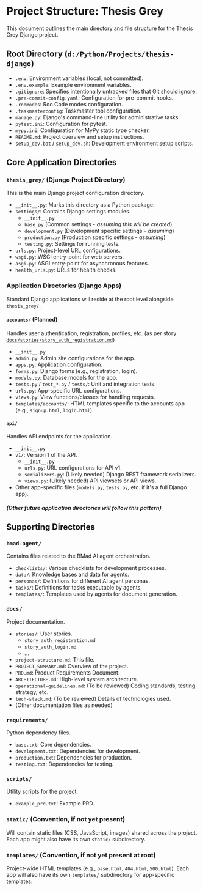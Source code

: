 # Project Structure: Thesis Grey

This document outlines the main directory and file structure for the Thesis Grey Django project.

## Root Directory (`d:/Python/Projects/thesis-django`)

*   `.env`: Environment variables (local, not committed).
*   `.env.example`: Example environment variables.
*   `.gitignore`: Specifies intentionally untracked files that Git should ignore.
*   `.pre-commit-config.yaml`: Configuration for pre-commit hooks.
*   `.roomodes`: Roo Code modes configuration.
*   `.taskmasterconfig`: Taskmaster tool configuration.
*   `manage.py`: Django's command-line utility for administrative tasks.
*   `pytest.ini`: Configuration for pytest.
*   `mypy.ini`: Configuration for MyPy static type checker.
*   `README.md`: Project overview and setup instructions.
*   `setup_dev.bat` / `setup_dev.sh`: Development environment setup scripts.

## Core Application Directories

### `thesis_grey/` (Django Project Directory)

This is the main Django project configuration directory.

*   `__init__.py`: Marks this directory as a Python package.
*   `settings/`: Contains Django settings modules.
    *   `__init__.py`
    *   `base.py` (Common settings - *assuming this will be created*)
    *   `development.py` (Development specific settings - *assuming*)
    *   `production.py` (Production specific settings - *assuming*)
    *   `testing.py`: Settings for running tests.
*   `urls.py`: Project-level URL configurations.
*   `wsgi.py`: WSGI entry-point for web servers.
*   `asgi.py`: ASGI entry-point for asynchronous features.
*   `health_urls.py`: URLs for health checks.

### Application Directories (Django Apps)

Standard Django applications will reside at the root level alongside `thesis_grey/`.

#### `accounts/` (Planned)

Handles user authentication, registration, profiles, etc. (as per story [`docs/stories/story_auth_registration.md`](docs/stories/story_auth_registration.md:77))

*   `__init__.py`
*   `admin.py`: Admin site configurations for the app.
*   `apps.py`: Application configuration.
*   `forms.py`: Django forms (e.g., registration, login).
*   `models.py`: Database models for the app.
*   `tests.py` / `test_*.py` / `tests/`: Unit and integration tests.
*   `urls.py`: App-specific URL configurations.
*   `views.py`: View functions/classes for handling requests.
*   `templates/accounts/`: HTML templates specific to the accounts app (e.g., `signup.html`, `login.html`).

#### `api/`

Handles API endpoints for the application.

*   `__init__.py`
*   `v1/`: Version 1 of the API.
    *   `__init__.py`
    *   `urls.py`: URL configurations for API v1.
    *   `serializers.py`: (Likely needed) Django REST framework serializers.
    *   `views.py`: (Likely needed) API viewsets or API views.
*   Other app-specific files (`models.py`, `tests.py`, etc. if it's a full Django app).

#### *(Other future application directories will follow this pattern)*

## Supporting Directories

### `bmad-agent/`

Contains files related to the BMad AI agent orchestration.

*   `checklists/`: Various checklists for development processes.
*   `data/`: Knowledge bases and data for agents.
*   `personas/`: Definitions for different AI agent personas.
*   `tasks/`: Definitions for tasks executable by agents.
*   `templates/`: Templates used by agents for document generation.

### `docs/`

Project documentation.

*   `stories/`: User stories.
    *   `story_auth_registration.md`
    *   `story_auth_login.md`
    *   ...
*   `project-structure.md`: This file.
*   `PROJECT_SUMMARY.md`: Overview of the project.
*   `PRD.md`: Product Requirements Document.
*   `ARCHITECTURE.md`: High-level system architecture.
*   `operational-guidelines.md`: (To be reviewed) Coding standards, testing strategy, etc.
*   `tech-stack.md`: (To be reviewed) Details of technologies used.
*   (Other documentation files as needed)

### `requirements/`

Python dependency files.

*   `base.txt`: Core dependencies.
*   `development.txt`: Dependencies for development.
*   `production.txt`: Dependencies for production.
*   `testing.txt`: Dependencies for testing.

### `scripts/`

Utility scripts for the project.

*   `example_prd.txt`: Example PRD.

### `static/` (Convention, if not yet present)

Will contain static files (CSS, JavaScript, images) shared across the project. Each app might also have its own `static/` subdirectory.

### `templates/` (Convention, if not yet present at root)

Project-wide HTML templates (e.g., `base.html`, `404.html`, `500.html`). Each app will also have its own `templates/` subdirectory for app-specific templates.